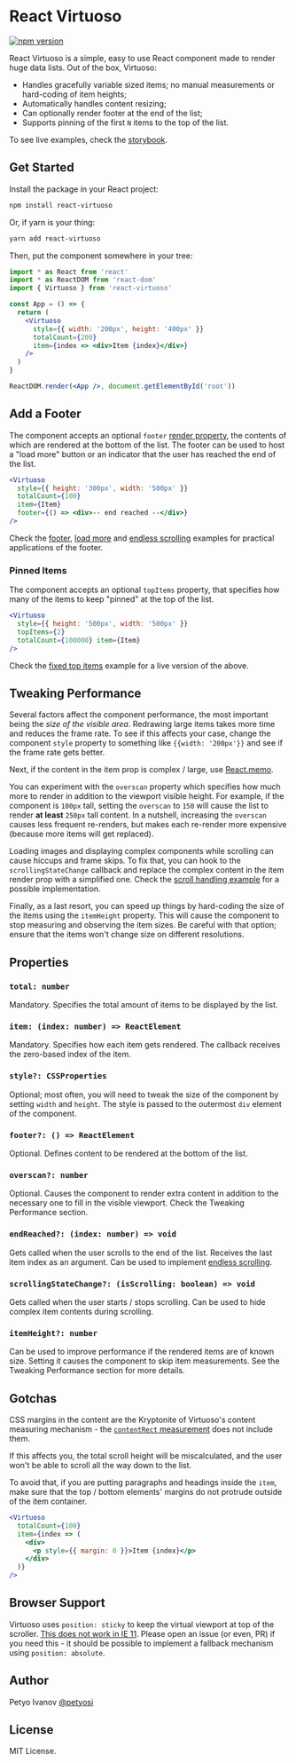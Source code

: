 # React Virtuoso

[![npm version](https://badge.fury.io/js/react-virtuoso.svg)](https://badge.fury.io/js/react-virtuoso)

React Virtuoso is a simple, easy to use React component made to render huge data lists. Out of the box, Virtuoso:

- Handles gracefully variable sized items; no manual measurements or hard-coding of item heights;
- Automatically handles content resizing;
- Can optionally render footer at the end of the list;
- Supports pinning of the first `N` items to the top of the list.

To see live examples, check the [storybook](//virtuoso.dev).

## Get Started

Install the package in your React project:

```sh
npm install react-virtuoso
```

Or, if yarn is your thing:

```sh
yarn add react-virtuoso
```

Then, put the component somewhere in your tree:

```jsx
import * as React from 'react'
import * as ReactDOM from 'react-dom'
import { Virtuoso } from 'react-virtuoso'

const App = () => {
  return (
    <Virtuoso 
      style={{ width: '200px', height: '400px' }} 
      totalCount={200} 
      item={index => <div>Item {index}</div>} 
    />
  )
}

ReactDOM.render(<App />, document.getElementById('root'))
```

## Add a Footer

The component accepts an optional `footer` [render property](https://reactjs.org/docs/render-props.html), the contents of which are rendered at the bottom of the list. The footer can be used to host a "load more" button or an indicator that the user has reached the end of the list.

```jsx
<Virtuoso
  style={{ height: '300px', width: '500px' }}
  totalCount={100}
  item={Item}
  footer={() => <div>-- end reached --</div>}
/>
```

Check the [footer](//virtuoso.dev/?path=/story/features-overview--footer), [load more](//virtuoso.dev/?path=/story/scenarios--press-to-load-more) and [endless scrolling](//virtuoso.dev/?path=/story/scenarios--endless-scrolling) examples for practical applications of the footer.

### Pinned Items

The component accepts an optional `topItems` property, that specifies how many of the items to keep "pinned" at the top of the list.

```jsx
<Virtuoso 
  style={{ height: '500px', width: '500px' }} 
  topItems={2} 
  totalCount={100000} item={Item} 
/>
```

Check the [fixed top items](//virtuoso.dev/?path=/story/features-overview--fixed-top-items) example for a live version of the above.

## Tweaking Performance

Several factors affect the component performance, the most important being the _size of the visible area_. Redrawing large items takes more time and reduces the frame rate. To see if this affects your case, change the component `style` property to something like `{{width: '200px'}}` and see if the frame rate gets better.

Next, if the content in the item prop is complex / large, use [React.memo](https://reactjs.org/docs/react-api.html#reactmemo).

You can experiment with the `overscan` property which specifies how much more to render in addition to the viewport visible height. For example, if the component is `100px` tall, setting the `overscan` to `150` will cause the list to render **at least** `250px` tall content. In a nutshell, increasing the `overscan` causes less frequent re-renders, but makes each re-render more expensive (because more items will get replaced).

Loading images and displaying complex components while scrolling can cause hiccups and frame skips. To fix that, you can hook to the `scrollingStateChange` callback and replace the complex content in the item render prop with a simplified one. Check the [scroll handling example](//virtuoso.dev/?path=/story/features-overview--scroll-handling) for a possible implementation.

Finally, as a last resort, you can speed up things by hard-coding the size of the items using the `itemHeight` property. This will cause the component to stop measuring and observing the item sizes. Be careful with that option; ensure that the items won't change size on different resolutions.

## Properties

### `total: number`

Mandatory. Specifies the total amount of items to be displayed by the list.

### `item: (index: number) => ReactElement`

Mandatory. Specifies how each item gets rendered. The callback receives the zero-based index of the item.

### `style?: CSSProperties`

Optional; most often, you will need to tweak the size of the component by setting `width` and `height`.
The style is passed to the outermost `div` element of the component.

### `footer?: () => ReactElement`

Optional. Defines content to be rendered at the bottom of the list.

### `overscan?: number`

Optional. Causes the component to render extra content in addition to the necessary one to fill in the visible viewport.
Check the Tweaking Performance section.

### `endReached?: (index: number) => void`

Gets called when the user scrolls to the end of the list.
Receives the last item index as an argument. Can be used to implement [endless scrolling](//virtuoso.dev/?path=/story/scenarios--endless-scrolling).

### `scrollingStateChange?: (isScrolling: boolean) => void`

Gets called when the user starts / stops scrolling. Can be used to hide complex item contents during scrolling.

### `itemHeight?: number`

Can be used to improve performance if the rendered items are of known size. Setting it causes the component to skip item measurements. See the Tweaking Performance section for more details.

## Gotchas

CSS margins in the content are the Kryptonite of Virtuoso's content measuring mechanism - the [`contentRect` measurement](https://developer.mozilla.org/en-US/docs/Web/API/ResizeObserver) does not include them.

If this affects you, the total scroll height will be miscalculated, and the user won't be able to scroll all the way down to the list.

To avoid that, if you are putting paragraphs and headings inside the `item`, make sure that the top / bottom elements' margins do not protrude outside of the item container.

```jsx
<Virtuoso
  totalCount={100}
  item={index => (
    <div>
      <p style={{ margin: 0 }}>Item {index}</p>
    </div>
  )}
/>
```

## Browser Support

Virtuoso uses `position: sticky` to keep the virtual viewport at top of the scroller.
[This does not work in IE 11](https://caniuse.com/#feat=css-sticky).
Please open an issue (or even, PR) if you need this - it should be possible to implement a fallback mechanism using `position: absolute`.

## Author

Petyo Ivanov [@petyosi](https://twitter.com/petyosi)

## License

MIT License.
